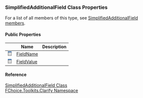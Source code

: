 ﻿### SimplifiedAdditionalField Class Properties

For a list of all members of this type, see [SimplifiedAdditionalField members](FChoice.Toolkits.Clarify~FChoice.Toolkits.Clarify.SimplifiedAdditionalField_members.md).

#### Public Properties

|   | Name | Description |
| --- | --- | --- |
| ![Public Property](dotnetimages/publicProperty.png) | [FieldName](FChoice.Toolkits.Clarify~FChoice.Toolkits.Clarify.SimplifiedAdditionalField~FieldName.md) |   |
| ![Public Property](dotnetimages/publicProperty.png) | [FieldValue](FChoice.Toolkits.Clarify~FChoice.Toolkits.Clarify.SimplifiedAdditionalField~FieldValue.md) |   |





#### Reference

[SimplifiedAdditionalField Class](FChoice.Toolkits.Clarify~FChoice.Toolkits.Clarify.SimplifiedAdditionalField.md)  
[FChoice.Toolkits.Clarify Namespace](FChoice.Toolkits.Clarify~FChoice.Toolkits.Clarify_namespace.md)
